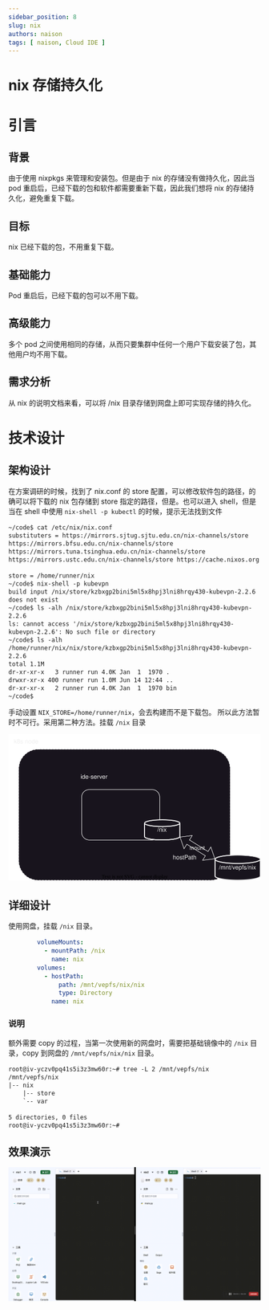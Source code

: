 ```yaml
---
sidebar_position: 8
slug: nix
authors: naison
tags: [ naison, Cloud IDE ]
---
```


# nix 存储持久化

# 引言

## 背景

由于使用 nixpkgs 来管理和安装包。但是由于 nix 的存储没有做持久化，因此当 pod 重启后，已经下载的包和软件都需要重新下载，因此我们想将
nix 的存储持久化，避免重复下载。

## 目标

nix 已经下载的包，不用重复下载。

## 基础能力

Pod 重启后，已经下载的包可以不用下载。

## 高级能力

多个 pod 之间使用相同的存储，从而只要集群中任何一个用户下载安装了包，其他用户均不用下载。

## 需求分析

从 nix 的说明文档来看，可以将 /nix 目录存储到网盘上即可实现存储的持久化。

# 技术设计

## 架构设计

在方案调研的时候，找到了 nix.conf 的 store 配置，可以修改软件包的路径，的确可以将下载的 nix 包存储到 store 指定的路径，但是。也可以进入
shell，但是当在 shell 中使用 `nix-shell -p kubectl` 的时候，提示无法找到文件

```shell
~/code$ cat /etc/nix/nix.conf 
substituters = https://mirrors.sjtug.sjtu.edu.cn/nix-channels/store https://mirrors.bfsu.edu.cn/nix-channels/store https://mirrors.tuna.tsinghua.edu.cn/nix-channels/store https://mirrors.ustc.edu.cn/nix-channels/store https://cache.nixos.org

store = /home/runner/nix
~/code$ nix-shell -p kubevpn
build input /nix/store/kzbxgp2bini5ml5x8hpj3lni8hrqy430-kubevpn-2.2.6 does not exist
~/code$ ls -alh /nix/store/kzbxgp2bini5ml5x8hpj3lni8hrqy430-kubevpn-2.2.6
ls: cannot access '/nix/store/kzbxgp2bini5ml5x8hpj3lni8hrqy430-kubevpn-2.2.6': No such file or directory
~/code$ ls -alh /home/runner/nix/nix/store/kzbxgp2bini5ml5x8hpj3lni8hrqy430-kubevpn-2.2.6
total 1.1M
dr-xr-xr-x   3 runner run 4.0K Jan  1  1970 .
drwxr-xr-x 400 runner run 1.0M Jun 14 12:44 ..
dr-xr-xr-x   2 runner run 4.0K Jan  1  1970 bin
~/code$ 
```

手动设置 `NIX_STORE=/home/runner/nix`，会去构建而不是下载包。
所以此方法暂时不可行。采用第二种方法。挂载 `/nix` 目录

![nix_store_arch.svg](nix/nix_store_arch.svg)

## 详细设计

使用网盘，挂载 `/nix` 目录。

```yaml
        volumeMounts:
          - mountPath: /nix
            name: nix
        volumes:
          - hostPath:
              path: /mnt/vepfs/nix/nix
              type: Directory
            name: nix
```

### 说明

额外需要 copy 的过程，当第一次使用新的网盘时，需要把基础镜像中的 `/nix` 目录，copy 到网盘的 `/mnt/vepfs/nix/nix` 目录。

```shell
root@iv-yczv0pq41s5i3z3mw60r:~# tree -L 2 /mnt/vepfs/nix
/mnt/vepfs/nix
|-- nix
    |-- store
    `-- var

5 directories, 0 files
root@iv-yczv0pq41s5i3z3mw60r:~#
```

## 效果演示

![demo.gif](nix/demo.gif)
